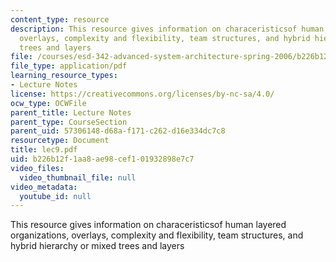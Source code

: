 ```yaml
---
content_type: resource
description: This resource gives information on characeristicsof human layered organizations,
  overlays, complexity and flexibility, team structures, and hybrid hierarchy or mixed
  trees and layers
file: /courses/esd-342-advanced-system-architecture-spring-2006/b226b12f1aa8ae98cef101932898e7c7_lec9.pdf
file_type: application/pdf
learning_resource_types:
- Lecture Notes
license: https://creativecommons.org/licenses/by-nc-sa/4.0/
ocw_type: OCWFile
parent_title: Lecture Notes
parent_type: CourseSection
parent_uid: 57306148-d68a-f171-c262-d16e334dc7c8
resourcetype: Document
title: lec9.pdf
uid: b226b12f-1aa8-ae98-cef1-01932898e7c7
video_files:
  video_thumbnail_file: null
video_metadata:
  youtube_id: null
---
```

This resource gives information on characeristicsof human layered organizations, overlays, complexity and flexibility, team structures, and hybrid hierarchy or mixed trees and layers
